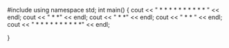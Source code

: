 #include<iostream>
using namespace std;
int main()
{
	cout << "     * * * * * * * * * *  " << endl;
	cout << "     *                 *" << endl;
	cout << "     *                 *" << endl;
	cout << "     *                 * " << endl;
	cout << "     * * * * * * * * * *" << endl;



}
